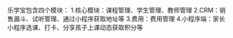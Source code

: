 乐学宝包含四个模块：
1.核心模块：课程管理、学生管理、教师管理
2.CRM：销售漏斗、试听管理、通过小程序获取地址等
3.费用：费用管理
4.小程序端：家长小程序选课、打卡、分享孩子上课动态获取积分等
